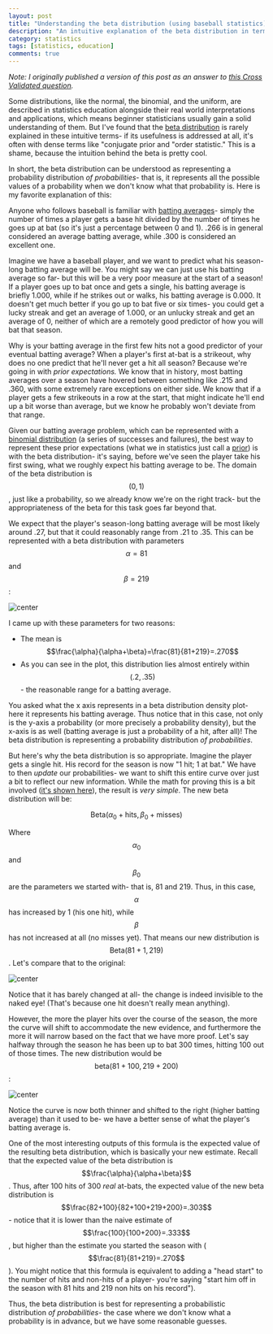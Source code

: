 ```yaml
---
layout: post
title: "Understanding the beta distribution (using baseball statistics)"
description: "An intuitive explanation of the beta distribution in terms of predicting baseball batting averages."
category: statistics
tags: [statistics, education]
comments: true
---
```




*Note: I originally published a version of this post as an answer to [this Cross Validated question](http://stats.stackexchange.com/a/47782/8373).*

Some distributions, like the normal, the binomial, and the uniform, are described in statistics education alongside their real world interpretations and applications, which means beginner statisticians usually gain a solid understanding of them. But I've found that the [beta distribution](http://en.wikipedia.org/wiki/Beta_distribution) is rarely explained in these intuitive terms- if its usefulness is addressed at all, it's often with dense terms like "conjugate prior and "order statistic." This is a shame, because the intuition behind the beta is pretty cool.

In short, the beta distribution can be understood as representing a probability distribution *of probabilities*- that is, it represents all the possible values of a probability when we don't know what that probability is. Here is my favorite explanation of this:

Anyone who follows baseball is familiar with [batting averages](http://en.wikipedia.org/wiki/Batting_average#Major_League_Baseball)- simply the number of times a player gets a base hit divided by the number of times he goes up at bat (so it's just a percentage between 0 and 1). .266 is in general considered an average batting average, while .300 is considered an excellent one.

Imagine we have a baseball player, and we want to predict what his season-long batting average will be. You might say we can just use his batting average so far- but this will be a very poor measure at the start of a season! If a player goes up to bat once and gets a single, his batting average is briefly 1.000, while if he strikes out or walks, his batting average is 0.000. It doesn't get much better if you go up to bat five or six times- you could get a lucky streak and get an average of 1.000, or an unlucky streak and get an average of 0, neither of which are a remotely good predictor of how you will bat that season.

Why is your batting average in the first few hits not a good predictor of your eventual batting average? When a player's first at-bat is a strikeout, why does no one predict that he'll never get a hit all season? Because we're going in with *prior expectations.* We know that in history, most batting averages over a season have hovered between something like .215 and .360, with some extremely rare exceptions on either side. We know that if a player gets a few strikeouts in a row at the start, that might indicate he'll end up a bit worse than average, but we know he probably won't deviate from that range.

Given our batting average problem, which can be represented with a [binomial distribution][1] (a series of successes and failures), the best way to represent these prior expectations (what we in statistics just call a [prior](http://en.wikipedia.org/wiki/Prior_probability)) is with the beta distribution- it's saying, before we've seen the player take his first swing, what we roughly expect his batting average to be. The domain of the beta distribution is $$(0, 1)$$, just like a probability, so we already know we're on the right track- but the appropriateness of the beta for this task goes far beyond that.

We expect that the player's season-long batting average will be most likely around .27, but that it could reasonably range from .21 to .35. This can be represented with a beta distribution with parameters $$\alpha=81$$ and $$\beta=219$$:



![center](/figs/2014-12-20-beta_distribution_and_baseball/plot1-1.png) 

I came up with these parameters for two reasons:

 - The mean is $$\frac{\alpha}{\alpha+\beta}=\frac{81}{81+219}=.270$$
 - As you can see in the plot, this distribution lies almost entirely within $$(.2, .35)$$- the reasonable range for a batting average.

You asked what the x axis represents in a beta distribution density plot- here it represents his batting average. Thus notice that in this case, not only is the y-axis a probability (or more precisely a probability density), but the x-axis is as well (batting average is just a probability of a hit, after all)! The beta distribution is representing a probability distribution *of probabilities*.

But here's why the beta distribution is so appropriate. Imagine the player gets a single hit. His record for the season is now "1 hit; 1 at bat." We have to then *update* our probabilities- we want to shift this entire curve over just a bit to reflect our new information. While the math for proving this is a bit involved ([it's shown here](http://en.wikipedia.org/wiki/Conjugate_prior#Example)), the result is *very simple*. The new beta distribution will be:

$$\mbox{Beta}(\alpha_0+\mbox{hits}, \beta_0+\mbox{misses})$$

Where $$\alpha_0$$ and $$\beta_0$$ are the parameters we started with- that is, 81 and 219. Thus, in this case, $$\alpha$$  has increased by 1 (his one hit), while $$\beta$$ has not increased at all (no misses yet). That means our new distribution is $$\mbox{Beta}(81+1, 219)$$. Let's compare that to the original:

![center](/figs/2014-12-20-beta_distribution_and_baseball/plot2-1.png) 

Notice that it has barely changed at all- the change is indeed invisible to the naked eye! (That's because one hit doesn't really mean anything).

However, the more the player hits over the course of the season, the more the curve will shift to accommodate the new evidence, and furthermore the more it will narrow based on the fact that we have more proof. Let's say halfway through the season he has been up to bat 300 times, hitting 100 out of those times. The new distribution would be $$\mbox{beta}(81+100, 219+200)$$:

![center](/figs/2014-12-20-beta_distribution_and_baseball/plot3-1.png) 

Notice the curve is now both thinner and shifted to the right (higher batting average) than it used to be- we have a better sense of what the player's batting average is.

One of the most interesting outputs of this formula is the expected value of the resulting beta distribution, which is basically your new estimate. Recall that the expected value of the beta distribution is $$\frac{\alpha}{\alpha+\beta}$$. Thus, after 100 hits of 300 *real* at-bats, the expected value of the new beta distribution is $$\frac{82+100}{82+100+219+200}=.303$$- notice that it is lower than the naive estimate of $$\frac{100}{100+200}=.333$$, but higher than the estimate you started the season with ($$\frac{81}{81+219}=.270$$). You might notice that this formula is equivalent to adding a "head start" to the number of hits and non-hits of a player- you're saying "start him off in the season with 81 hits and 219 non hits on his record").

Thus, the beta distribution is best for representing a probabilistic distribution *of probabilities*- the case where we don't know what a probability is in advance, but we have some reasonable guesses.

[1]: http://en.wikipedia.org/wiki/Binomial_distribution

